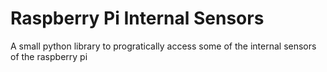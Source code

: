 Raspberry Pi Internal Sensors
=============================

A small python library to progratically access some of the internal
sensors of the raspberry pi
